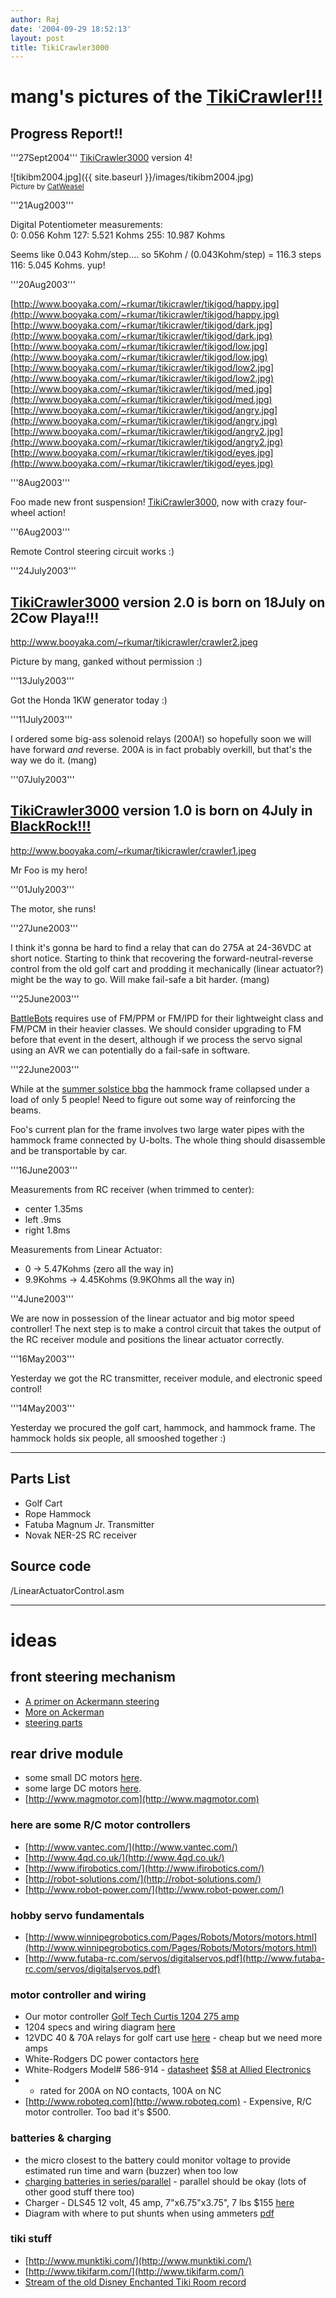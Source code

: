 ```yaml
---
author: Raj
date: '2004-09-29 18:52:13'
layout: post
title: TikiCrawler3000
---
```


# mang's pictures of the [TikiCrawler!!!](TikiCrawler!!!.html)

## Progress Report!!

'''27Sept2004'''
[TikiCrawler3000](TikiCrawler3000.html) version 4!


![tikibm2004.jpg]({{ site.baseurl }}/images/tikibm2004.jpg)
<br><small>Picture by [CatWeasel</small>](CatWeasel</small>.html)


'''21Aug2003'''

Digital Potentiometer measurements:<br>
   0:  0.056 Kohm
    127:  5.521 Kohms
    255: 10.987 Kohms

Seems like 0.043 Kohm/step....  so 5Kohm / (0.043Kohm/step) = 116.3 steps
    116:  5.045 Kohms. yup!

'''20Aug2003'''

[http://www.booyaka.com/~rkumar/tikicrawler/tikigod/happy.jpg](http://www.booyaka.com/~rkumar/tikicrawler/tikigod/happy.jpg)
[http://www.booyaka.com/~rkumar/tikicrawler/tikigod/dark.jpg](http://www.booyaka.com/~rkumar/tikicrawler/tikigod/dark.jpg)
[http://www.booyaka.com/~rkumar/tikicrawler/tikigod/low.jpg](http://www.booyaka.com/~rkumar/tikicrawler/tikigod/low.jpg)
[http://www.booyaka.com/~rkumar/tikicrawler/tikigod/low2.jpg](http://www.booyaka.com/~rkumar/tikicrawler/tikigod/low2.jpg)
[http://www.booyaka.com/~rkumar/tikicrawler/tikigod/med.jpg](http://www.booyaka.com/~rkumar/tikicrawler/tikigod/med.jpg)
[http://www.booyaka.com/~rkumar/tikicrawler/tikigod/angry.jpg](http://www.booyaka.com/~rkumar/tikicrawler/tikigod/angry.jpg)
[http://www.booyaka.com/~rkumar/tikicrawler/tikigod/angry2.jpg](http://www.booyaka.com/~rkumar/tikicrawler/tikigod/angry2.jpg)
[http://www.booyaka.com/~rkumar/tikicrawler/tikigod/eyes.jpg](http://www.booyaka.com/~rkumar/tikicrawler/tikigod/eyes.jpg)


'''8Aug2003'''

Foo made new front suspension! [TikiCrawler3000,](TikiCrawler3000,.html) now with crazy four-wheel action!


'''6Aug2003'''

Remote Control steering circuit works :)


'''24July2003'''

## [TikiCrawler3000](TikiCrawler3000.html) version 2.0 is born on 18July on 2Cow Playa!!!
[http://www.booyaka.com/~rkumar/tikicrawler/crawler2.jpeg<br>](http://www.booyaka.com/~rkumar/tikicrawler/crawler2.jpeg<br>)

Picture by mang, ganked without permission :)


'''13July2003'''

Got the Honda 1KW generator today :)


'''11July2003'''

I ordered some big-ass solenoid relays (200A!) so hopefully soon we will have forward <i>and</i> reverse.  200A is in fact probably overkill, but that's the way we do it. (mang)

'''07July2003'''

## [TikiCrawler3000](TikiCrawler3000.html) version 1.0 is born on 4July in [BlackRock!!!](BlackRock!!!.html)
[http://www.booyaka.com/~rkumar/tikicrawler/crawler1.jpeg<br>](http://www.booyaka.com/~rkumar/tikicrawler/crawler1.jpeg<br>)

Mr Foo is my hero!


'''01July2003'''

The motor, she runs!

'''27June2003'''

I think it's gonna be hard to find a relay that can do 275A at 24-36VDC at short notice.  Starting to think that recovering the forward-neutral-reverse control from the old golf cart and prodding it mechanically (linear actuator?) might be the way to go.  Will make fail-safe a bit harder. (mang)

'''25June2003'''

[BattleBots](http://www.battlebots.com/download/BattleBots_Tech_Regs_v3.1.pdf) requires use of FM/PPM or FM/IPD for their lightweight class and FM/PCM in their heavier classes.  We should consider upgrading to FM before that event in the desert, although if we process the servo signal using an AVR we can potentially do a fail-safe in software.

'''22June2003'''

While at the [summer solstice bbq](http://www.subcarrier.org/mang/pics/solsticebbq/) the hammock frame collapsed under a load of only 5 people!  Need to figure out some way of reinforcing the beams.

Foo's current plan for the frame involves two large water pipes with the hammock frame connected by U-bolts.  The whole thing should disassemble and be transportable by car.

'''16June2003'''

Measurements from RC receiver (when trimmed to center):

* center 1.35ms
* left .9ms
* right 1.8ms

Measurements from Linear Actuator:

* 0 -> 5.47Kohms (zero all the way in)
* 9.9Kohms -> 4.45Kohms (9.9KOhms all the way in)

'''4June2003'''

We are now in possession of the linear actuator and big motor speed controller!  The next step is to make a control circuit that takes the output of the RC receiver module and positions the linear actuator correctly.


'''16May2003'''

Yesterday we got the RC transmitter, receiver module, and electronic speed control!


'''14May2003'''

Yesterday we procured the golf cart, hammock, and hammock frame. The hammock holds six people, all smooshed together :)


----
## Parts List

* Golf Cart
* Rope Hammock
* Fatuba Magnum Jr. Transmitter
* Novak NER-2S RC receiver


## Source code
/LinearActuatorControl.asm

-----
# ideas

## front steering mechanism

* [A primer on Ackermann steering](http://www.mech.uq.edu.au/courses/mech3100/chap13/s1.htm)
* [More on Ackerman](http://www.rctek.com/handling/ackerman_steering_principle.html)
* [steering parts](http://www.jackssmallengines.com/gocartparts_index.html)


## rear drive module

* some small DC motors [here](http://www.robotcombat.com/marketplace_motors.html).
* some large DC motors [here](http://www.evparts.com).
* [http://www.magmotor.com](http://www.magmotor.com)

### here are some R/C motor controllers

* [http://www.vantec.com/](http://www.vantec.com/)
* [http://www.4qd.co.uk/](http://www.4qd.co.uk/)
* [http://www.ifirobotics.com/](http://www.ifirobotics.com/)
* [http://robot-solutions.com/](http://robot-solutions.com/)
* [http://www.robot-power.com/](http://www.robot-power.com/)

### hobby servo fundamentals

* [http://www.winnipegrobotics.com/Pages/Robots/Motors/motors.html](http://www.winnipegrobotics.com/Pages/Robots/Motors/motors.html)
* [http://www.futaba-rc.com/servos/digitalservos.pdf](http://www.futaba-rc.com/servos/digitalservos.pdf)


### motor controller and wiring

* Our motor controller [Golf Tech Curtis 1204 275 amp](http://www.golftechonline.com/C1204.asp)
* 1204 specs and wiring diagram [here](http://www.curtisinst.com/Uploads/DataSheets/1204.pdf)
* 12VDC 40 & 70A relays for golf cart use [here](http://www.sourceresearch.com/nte/r51.cfm) - cheap but we need more amps
* White-Rodgers DC power contactors [here](http://www.white-rodgers.com/homeowner/ptech/relays/relay_06.htm)
* White-Rodgers Model# 586-914 - [datasheet](http://www.white-rodgers.com/pdfs/sell_sheets/R-4005web.pdf) [$58 at Allied Electronics](http://www.alliedelec.com/catalog/catalogpages/2002/714.pdf?Catalog=2002&PageNum=714)
* * rated for 200A on NO contacts, 100A on NC
* [http://www.roboteq.com](http://www.roboteq.com) - Expensive, R/C motor controller. Too bad it's $500.

### batteries & charging

* the micro closest to the battery could monitor voltage to provide estimated run time and warn (buzzer) when too low
* [charging batteries in series/parallel](http://batterytender.com/faqs.php/#15) - parallel should be okay (lots of other good stuff there too)
* Charger - DLS45   12 volt,  45 amp, 7"x6.75"x3.75", 7 lbs $155 [here](http://www.kansaswindpower.net/batteries,_chargers.htm)
* Diagram with where to put shunts when using ammeters [pdf](http://www.bluesea.com/Instruction/9878.pdf)

### tiki stuff

* [http://www.munktiki.com/](http://www.munktiki.com/)
* [http://www.tikifarm.com/](http://www.tikifarm.com/)
* [Stream of the old Disney Enchanted Tiki Room record](http://www.whistlingrecords.com/basichip/click_n_play/stream_c.m3u)
